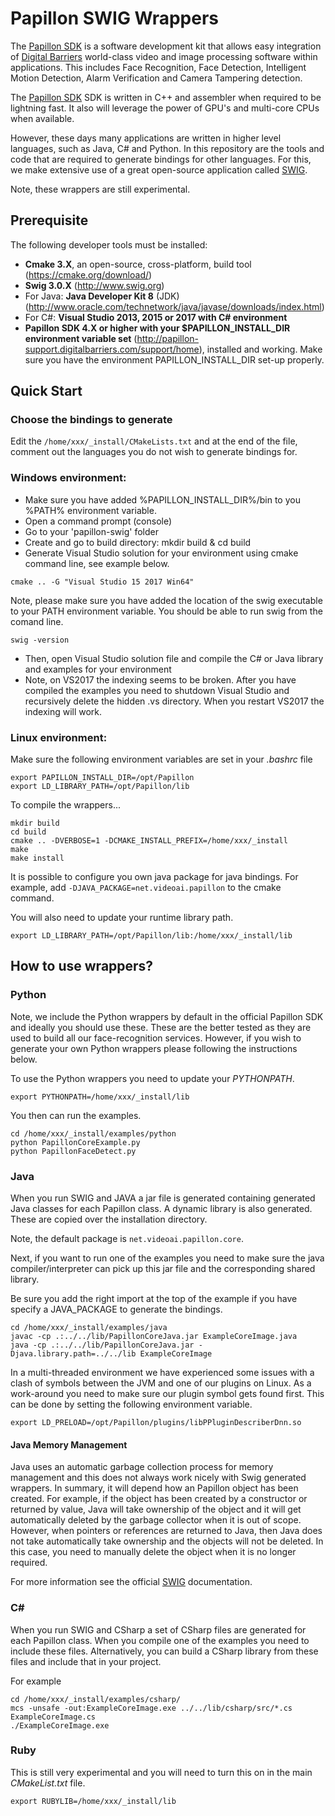 # Papillon SWIG Wrappers

The [Papillon SDK](https://videoai.net/papillon) is a software development kit that allows easy integration 
of [Digital Barriers](https://www.digitialbarriers.com) world-class video and image processing software within applications. 
This includes Face Recognition, Face Detection, Intelligent Motion Detection, Alarm Verification and Camera Tampering detection.

The [Papillon SDK](https://videoai.net/papillon) SDK is written in C++ and assembler when required to be lightning fast.
It also will leverage the power of GPU's and multi-core CPUs when available.

However, these days many applications are written in higher level languages, such as Java, C# and Python.
In this repository are the tools and code that are required to generate bindings for other languages.
For this, we make extensive use of a great open-source application called [SWIG](http://www.swig.org).

Note, these wrappers are still experimental.

## Prerequisite

The following developer tools must be installed:
- **Cmake 3.X**, an open-source, cross-platform, build tool (https://cmake.org/download/)
- **Swig 3.0.X** (http://www.swig.org)
- For Java: **Java Developer Kit 8** (JDK) (http://www.oracle.com/technetwork/java/javase/downloads/index.html)
- For C#: **Visual Studio 2013, 2015 or 2017 with C# environment**
- **Papillon SDK 4.X or higher with your $PAPILLON_INSTALL_DIR environment variable set** (http://papillon-support.digitalbarriers.com/support/home), installed and working. Make sure you have the environment PAPILLON_INSTALL_DIR set-up properly. 

## Quick Start

### Choose the bindings to generate
Edit the `/home/xxx/_install/CMakeLists.txt` and at the end of the file, comment out the languages you do not wish to generate bindings for. 

### Windows environment:

- Make sure you have added %PAPILLON_INSTALL_DIR%/bin to you %PATH% environment variable.
- Open a command prompt (console)
- Go to your 'papillon-swig' folder
- Create and go to build directory: mkdir build & cd build
- Generate Visual Studio solution for your environment using cmake command line, see example below.

```
cmake .. -G "Visual Studio 15 2017 Win64"
```

Note, please make sure you have added the location of the swig executable to your PATH environment variable.  You should be able to run swig from the comand line.

```
swig -version
```

- Then, open Visual Studio solution file and compile the C# or Java library and examples for your environment
- Note, on VS2017 the indexing seems to be broken.  After you have compiled the examples you need to shutdown Visual Studio and recursively delete the hidden .vs directory.  When you restart VS2017 the indexing will work.

### Linux environment:
Make sure the following environment variables are set in your _.bashrc_ file

```
export PAPILLON_INSTALL_DIR=/opt/Papillon
export LD_LIBRARY_PATH=/opt/Papillon/lib
```

To compile the wrappers...

```
mkdir build
cd build
cmake .. -DVERBOSE=1 -DCMAKE_INSTALL_PREFIX=/home/xxx/_install
make
make install
```
It is possible to configure you own java package for java bindings. For example, add `-DJAVA_PACKAGE=net.videoai.papillon` to the cmake command. 

You will also need to update your runtime library path.

```
export LD_LIBRARY_PATH=/opt/Papillon/lib:/home/xxx/_install/lib
```

## How to use wrappers?

### Python

Note, we include the Python wrappers by default in the official Papillon SDK and ideally you should use these. These are the better tested as they are used to build all our face-recognition services.  However, if you wish to generate your own Python wrappers please following the instructions below.

To use the Python wrappers you need to update your _PYTHONPATH_.

```  
export PYTHONPATH=/home/xxx/_install/lib
```

You then can run the examples.

```
cd /home/xxx/_install/examples/python
python PapillonCoreExample.py
python PapillonFaceDetect.py
```

### Java

When you run SWIG and JAVA a jar file is generated containing generated Java classes for each Papillon class.  A dynamic library is also generated.  These are copied over the installation directory. 

Note, the default package is `net.videoai.papillon.core`. 

Next, if you want to run one of the examples you need to make sure the java compiler/interpreter can pick up this jar file and the corresponding shared library.

Be sure you add the right import at the top of the example if you have specify a JAVA_PACKAGE to generate the bindings. 

```
cd /home/xxx/_install/examples/java
javac -cp .:../../lib/PapillonCoreJava.jar ExampleCoreImage.java
java -cp .:../../lib/PapillonCoreJava.jar -Djava.library.path=../../lib ExampleCoreImage

```

In a multi-threaded environment we have experienced some issues with a clash of symbols between the JVM and one of our plugins on Linux.  As a work-around you need to make sure our plugin symbol gets found first.  This can be done by setting the following environment variable.

```
export LD_PRELOAD=/opt/Papillon/plugins/libPPluginDescriberDnn.so
```

#### Java Memory Management

Java uses an automatic garbage collection process for memory management and this does not always work nicely with Swig generated wrappers.  In summary, it will depend how an Papillon object has been created.  For example, if the object has been created by a constructor or returned by value, Java will take ownership of the object and it will get automatically deleted by the garbage collector when it is out of scope.  However, when pointers or references are returned to Java, then Java does not take automatically take ownership and the objects will not be deleted.  In this case, you need to manually delete the object when it is no longer required.

For more information see the official [SWIG](http://www.swig.org/Doc3.0/Java.html#Java_memory_management) documentation.

### C#

When you run SWIG and CSharp a set of CSharp files are generated for each Papillon class.  When you compile one of the examples you need to include these files.  Alternatively, you can build a CSharp library from these files and include that in your project.

For example

```
cd /home/xxx/_install/examples/csharp/
mcs -unsafe -out:ExampleCoreImage.exe ../../lib/csharp/src/*.cs ExampleCoreImage.cs
./ExampleCoreImage.exe
```

### Ruby

This is still very experimental and you will need to turn this on in the main _CMakeList.txt_ file.

```  
export RUBYLIB=/home/xxx/_install/lib
```


